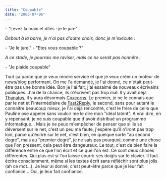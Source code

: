 ```yaml
---
title: "Coupable"
date: "2003-07-06"
---
```


\- "Levez la main et dîtes : je le jure"

_Debout à la barre, je n'ai pas d'autre choix, donc je m'exécute :_

\- "Je le jure." - "Etes vous coupable ?"

_A ce stade, je pourrais me raviser, mais ce ne serait pas honnête :_

\- "Je plaide coupable"

Tout ça parce que je veux rendre service et que je veux créer un moteur de news/blog performant. On me l'a demandé, je l'ai donné, ce n'était peut-être pas une bonne idée. Bon je l'ai fait, j'ai essaimé de nouveaux écrivains publiques. J'ai de la chance, ils n'écrivent pas trop mal. Il y avait déjà [Thanatos](http://membres.lycos.fr/ufantasy/waitingforsomething/), il y aura désormais [Coxcorns](http://coxcorns.free.fr/). Le premier, je ne le connais que par le net et l'intermédiaire de [Fast2Reply](http://www.fast2reply.com/), le second, sans pour autant le connaître beaucoup mieux, je l'ai déjà rencontré, c'est le frère de celle que Pauline ose appeler sans vouloir me le dire mon "idéal latent". A vrai dire, en y repensant, je ne suis coupable que d'avoir distribué un programme informatique... Mais je ne peux m'empêcher de penser que si ils se déversent sur le net, c'est un peu ma faute, j'espère qu'il n'iront pas trop loin, parce qu'écrire sur le net, c'est bien, en quelque sorte "au second degré", mais au "premier degré", je ne sais pas pourquoi, comme une chose que l'on pressent, cela peut être dangeureux. Le tout, c'est de bien faire la différence entre ce que l'on écrit et ce que l'on est. Ce sont deux choses différentes. Qui plus est si l'on laisse courrir ses doigts sur le clavier. Il faut écrire consciemment, même si les textes écrit sans réfléchir sont plus jolis (ah ce mot...). Je leur ai donné, c'est peut-être parce que je leur fait confiance... Oui, je leur fait confiance.
